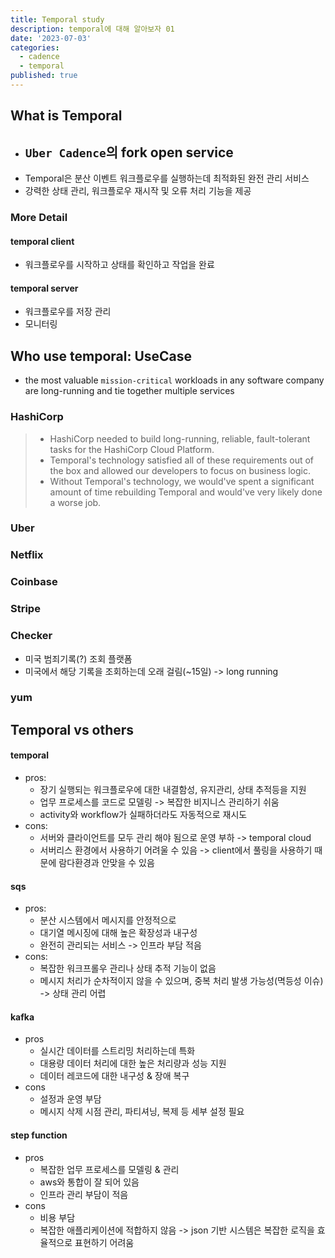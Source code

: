 ```yaml
---
title: Temporal study 
description: temporal에 대해 알아보자 01
date: '2023-07-03'
categories:
  - cadence 
  - temporal
published: true
---
```

## What is Temporal 
- `Uber Cadence`의 fork open service
  -  
- Temporal은 분산 이벤트 워크플로우를 실행하는데 최적화된 완전 관리 서비스 
- 강력한 상태 관리, 워크플로우 재시작 및 오류 처리 기능을 제공 
### More Detail
#### temporal client 
- 워크플로우를 시작하고 상태를 확인하고 작업을 완료
#### temporal server 
- 워크플로우를 저장 관리
- 모니터링

## Who use temporal: UseCase
- the most valuable `mission-critical` workloads in any software company are long-running and tie together multiple services 
### HashiCorp
> - HashiCorp needed to build long-running, reliable, fault-tolerant tasks for the HashiCorp Cloud Platform.
> - Temporal's technology satisfied all of these requirements out of the box and allowed our developers to focus on business logic.
> - Without Temporal's technology, we would've spent a significant amount of time rebuilding Temporal and would've very likely done a worse job.

### Uber

### Netflix 

### Coinbase 

### Stripe

### Checker 
- 미국 범죄기록(?) 조회 플랫폼
- 미국에서 해당 기록을 조회하는데 오래 걸림(~15일)  -> long running
### yum 


## Temporal vs others
#### temporal
- pros:
  - 장기 실행되는 워크플로우에 대한 내결함성, 유지관리, 상태 추적등을 지원
  - 업무 프로세스를 코드로 모델링 -> 복잡한 비지니스 관리하기 쉬움
  - activity와 workflow가 실패하더라도 자동적으로 재시도
- cons:
  - 서버와 클라이언트를 모두 관리 해야 됨으로 운영 부하 
  -> temporal cloud
  - 서버리스 환경에서 사용하기 어려울 수 있음
  -> client에서 풀링을 사용하기 때문에 람다환경과 안맞을 수 있음
#### sqs 
- pros:
  - 분산 시스템에서 메시지를 안정적으로
  - 대기열 메시징에 대해 높은 확장성과 내구성
  - 완전히 관리되는 서비스 -> 인프라 부담 적음
- cons:
  - 복잡한 워크프롤우 관리나 상태 추적 기능이 없음
  - 메시지 처리가 순차적이지 않을 수 있으며, 중복 처리 발생 가능성(멱등성 이슈)  -> 상태 관리 어렵

#### kafka
- pros
  - 실시간 데이터를 스트리밍 처리하는데 특화
  - 대용량 데이터 처리에 대한 높은 처리량과 성능 지원
  - 데이터 레코드에 대한 내구성 & 장애 복구 
- cons
  - 설정과 운영 부담
  - 메시지 삭제 시점 관리, 파티셔닝, 복제 등 세부 설정 필요


#### step function
- pros
  - 복잡한 업무 프로세스를 모델링 & 관리
  - aws와 통합이 잘 되어 있음
  - 인프라 관리 부담이 적음
- cons
  -  비용 부담
  -  복잡한 애플리케이션에 적합하지 않음 -> json 기반 시스템은 복잡한 로직을 효율적으로 표현하기 어려움
 